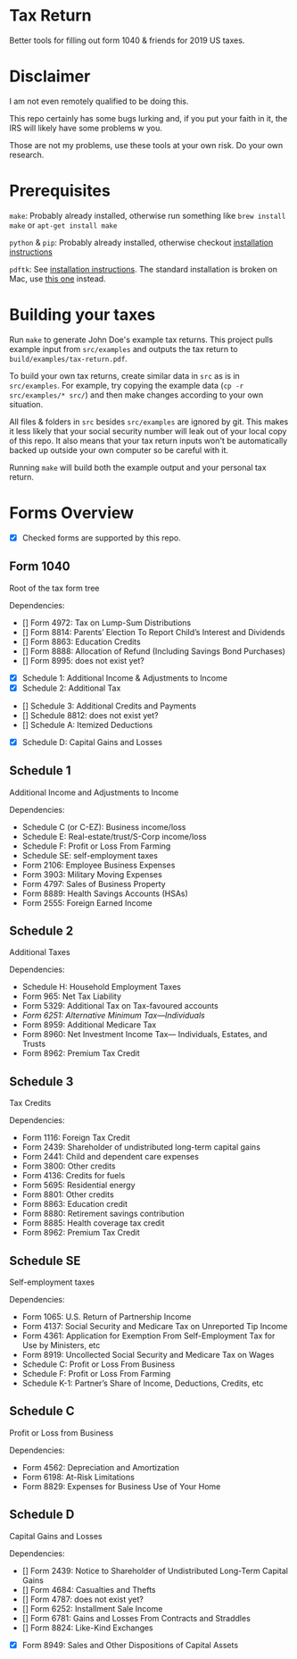 
# Tax Return

Better tools for filling out form 1040 & friends for 2019 US taxes.

# Disclaimer

I am not even remotely qualified to be doing this.

This repo certainly has some bugs lurking and, if you put your faith in it, the IRS will likely have some problems w you.

Those are not my problems, use these tools at your own risk. Do your own research.

# Prerequisites

`make`: Probably already installed, otherwise run something like `brew install make` or `apt-get install make`

`python` & `pip`: Probably already installed, otherwise checkout [installation instructions](https://www.python.org/downloads/)

`pdftk`: See [installation instructions](https://www.pdflabs.com/tools/pdftk-server/). The standard installation is broken on Mac, use [this one](https://stackoverflow.com/a/39814799) instead.

# Building your taxes

Run `make` to generate John Doe's example tax returns. This project pulls example input from `src/examples` and outputs the tax return to `build/examples/tax-return.pdf`.

To build your own tax returns, create similar data in `src` as is in `src/examples`. For example, try copying the example data (`cp -r src/examples/* src/`) and then make changes according to your own situation.

All files & folders in `src` besides `src/examples` are ignored by git. This makes it less likely that your social security number will leak out of your local copy of this repo. It also means that your tax return inputs won't be automatically backed up outside your own computer so be careful with it.

Running `make` will build both the example output and your personal tax return.

# Forms Overview

 - [x] Checked forms are supported by this repo.

## Form 1040

Root of the tax form tree

Dependencies:
 - [] Form 4972: Tax on Lump-Sum Distributions
 - [] Form 8814: Parents’ Election To Report Child’s Interest and Dividends
 - [] Form 8863: Education Credits
 - [] Form 8888: Allocation of Refund (Including Savings Bond Purchases)
 - [] Form 8995: does not exist yet?
 - [x] Schedule 1: Additional Income & Adjustments to Income
 - [x] Schedule 2: Additional Tax
 - [] Schedule 3: Additional Credits and Payments
 - [] Schedule 8812: does not exist yet?
 - [] Schedule A: Itemized Deductions
 - [x] Schedule D: Capital Gains and Losses

## Schedule 1

Additional Income and Adjustments to Income

Dependencies:
 - Schedule C (or C-EZ): Business income/loss
 - Schedule E: Real-estate/trust/S-Corp income/loss
 - Schedule F: Profit or Loss From Farming
 - Schedule SE: self-employment taxes
 - Form 2106: Employee Business Expenses
 - Form 3903: Military Moving Expenses
 - Form 4797: Sales of Business Property
 - Form 8889: Health Savings Accounts (HSAs)
 - Form 2555: Foreign Earned Income

## Schedule 2

Additional Taxes

Dependencies:
 - Schedule H: Household Employment Taxes
 - Form 965: Net Tax Liability
 - Form 5329: Additional Tax on Tax-favoured accounts
 - _Form 6251: Alternative Minimum Tax—Individuals_
 - Form 8959: Additional Medicare Tax
 - Form 8960: Net Investment Income Tax— Individuals, Estates, and Trusts
 - Form 8962: Premium Tax Credit

## Schedule 3

Tax Credits

Dependencies:
  - Form 1116: Foreign Tax Credit
  - Form 2439: Shareholder of undistributed long-term capital gains
  - Form 2441: Child and dependent care expenses
  - Form 3800: Other credits
  - Form 4136: Credits for fuels
  - Form 5695: Residential energy
  - Form 8801: Other credits
  - Form 8863: Education credit
  - Form 8880: Retirement savings contribution
  - Form 8885: Health coverage tax credit
 - Form 8962: Premium Tax Credit
  

## Schedule SE

Self-employment taxes

Dependencies:
 - Form 1065: U.S. Return of Partnership Income
 - Form 4137: Social Security and Medicare Tax on Unreported Tip Income
 - Form 4361: Application for Exemption From Self-Employment Tax for Use by Ministers, etc
 - Form 8919: Uncollected Social Security and Medicare Tax on Wages
 - Schedule C: Profit or Loss From Business
 - Schedule F: Profit or Loss From Farming
 - Schedule K-1: Partner’s Share of Income, Deductions, Credits, etc

## Schedule C

Profit or Loss from Business

Dependencies:
 - Form 4562: Depreciation and Amortization
 - Form 6198: At-Risk Limitations
 - Form 8829: Expenses for Business Use of Your Home

## Schedule D

Capital Gains and Losses

Dependencies:
 - [] Form 2439: Notice to Shareholder of Undistributed Long-Term Capital Gains
 - [] Form 4684: Casualties and Thefts
 - [] Form 4787: does not exist yet?
 - [] Form 6252: Installment Sale Income
 - [] Form 6781: Gains and Losses From Contracts and Straddles
 - [] Form 8824: Like-Kind Exchanges
 - [x] Form 8949: Sales and Other Dispositions of Capital Assets
